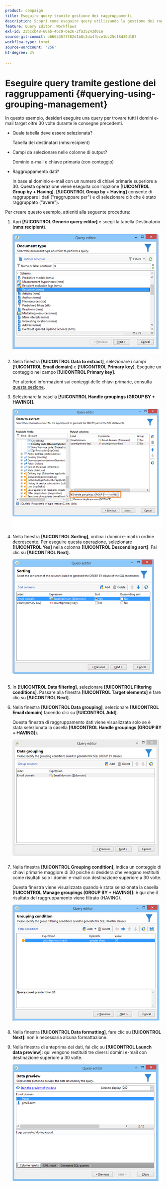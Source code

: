 ```yaml
---
product: campaign
title: Eseguire query tramite gestione dei raggruppamenti
description: Scopri come eseguire query utilizzando la gestione dei raggruppamenti
feature: Query Editor, Workflows
exl-id: 23bccb48-60ab-46c9-be26-2fa35243d61e
source-git-commit: b666535f7f82d1b8c2da4fbce1bc25cf8d39d187
workflow-type: tm+mt
source-wordcount: '256'
ht-degree: 3%

---
```


# Eseguire query tramite gestione dei raggruppamenti {#querying-using-grouping-management}



In questo esempio, desideri eseguire una query per trovare tutti i domini e-mail target oltre 30 volte durante le consegne precedenti.

* Quale tabella deve essere selezionata?

  Tabella dei destinatari (nms:recipient)

* Campi da selezionare nelle colonne di output?

  Dominio e-mail e chiave primaria (con conteggio)

* Raggruppamento dati?

  In base al dominio e-mail con un numero di chiavi primarie superiore a 30. Questa operazione viene eseguita con l&#39;opzione **[!UICONTROL Group by + Having]**. **[!UICONTROL Group by + Having]** consente di raggruppare i dati (&quot;raggruppare per&quot;) e di selezionare ciò che è stato raggruppato (&quot;avere&quot;).

Per creare questo esempio, attieniti alla seguente procedura:

1. Apri **[!UICONTROL Generic query editor]** e scegli la tabella Destinatario (**nms:recipient**).

   ![](assets/query_editor_02.png)

1. Nella finestra **[!UICONTROL Data to extract]**, selezionare i campi **[!UICONTROL Email domain]** e **[!UICONTROL Primary key]**. Eseguire un conteggio nel campo **[!UICONTROL Primary key]**.

   Per ulteriori informazioni sui conteggi delle chiavi primarie, consulta [questa sezione](../../platform/using/defining-filter-conditions.md#building-expressions).

1. Selezionare la casella **[!UICONTROL Handle groupings (GROUP BY + HAVING)]**.

   ![](assets/query_editor_nveau_29.png)

1. Nella finestra **[!UICONTROL Sorting]**, ordina i domini e-mail in ordine decrescente. Per eseguire questa operazione, selezionare **[!UICONTROL Yes]** nella colonna **[!UICONTROL Descending sort]**. Fai clic su **[!UICONTROL Next]**.

   ![](assets/query_editor_nveau_70.png)

1. In **[!UICONTROL Data filtering]**, selezionare **[!UICONTROL Filtering conditions]**. Passare alla finestra **[!UICONTROL Target elements]** e fare clic su **[!UICONTROL Next]**.
1. Nella finestra **[!UICONTROL Data grouping]**, selezionare **[!UICONTROL Email domain]** facendo clic su **[!UICONTROL Add]**.

   Questa finestra di raggruppamento dati viene visualizzata solo se è stata selezionata la casella **[!UICONTROL Handle groupings (GROUP BY + HAVING]**).

   ![](assets/query_editor_blocklist_04.png)

1. Nella finestra **[!UICONTROL Grouping condition]**, indica un conteggio di chiavi primarie maggiore di 30 poiché si desidera che vengano restituiti come risultati solo i domini e-mail con destinazione superiore a 30 volte.

   Questa finestra viene visualizzata quando è stata selezionata la casella **[!UICONTROL Manage groupings (GROUP BY + HAVING)]**: è qui che il risultato del raggruppamento viene filtrato (HAVING).

   ![](assets/query_editor_blocklist_05.png)

1. Nella finestra **[!UICONTROL Data formatting]**, fare clic su **[!UICONTROL Next]**: non è necessaria alcuna formattazione.
1. Nella finestra di anteprima dei dati, fai clic su **[!UICONTROL Launch data preview]**: qui vengono restituiti tre diversi domini e-mail con destinazione superiore a 30 volte.

   ![](assets/query_editor_blocklist_06.png)
